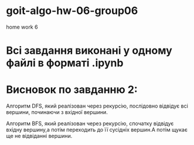 <!-- @format -->

# goit-algo-hw-06-group06

home work 6

# Всі завдання виконані у одному файлі в форматі .ipynb

# Висновок по завданню 2:

Алгоритм DFS, який реалізован через рекурсію, послідовно відвідує всі вершини, починаючи з вхідної вершини.

Алгоритм BFS, який реалізован через рекурсію, спочатку відвідує вхідну вершину,а потім переходить до її сусідніх вершин.А потім щукає ще не відвіданні вершини.

